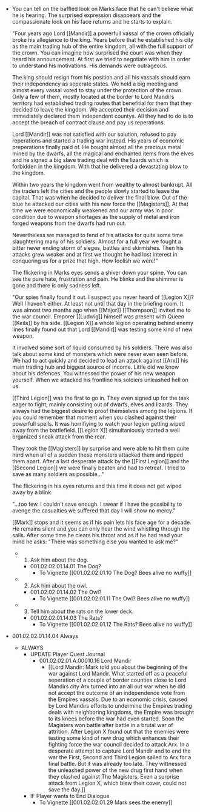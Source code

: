 - You can tell on the baffled look on Marks face that he can't believe what he is hearing. The surprised expression disappears and the compassionate look on his face returns and he starts to explain.
  
  "Four years ago Lord [[Mandir]] a powerfull vassal of the crown officially broke his allegiance to the king. Years before that he established his city as the main trading hub of the entire kingdom, all with the full support of the crown. You can imagine how surprised the court was when they heard his announcement. At first we tried to negotiate with him in order to understand his motivations. His demands were outrageous. 
  
  The king should resign from his position and all his vassals should earn their independency as seperate states. We held a big meeting and almost every vassal voted to stay under the protection of the crown. Only a few of them, mostly located at the border to Lord Mandirs territory had established trading routes that benefitial for them that they decided to leave the kingdom. We accepted their decision and immediately declared them independent countys. All they had to do is to accept the breach of contract clause and pay us reperations.
  
  Lord [[Mandir]] was not satisfied with our solution, refused to pay reperations and started a trading war instead. His years of economic preperations finally paid of. He bought almost all the precious metal mined by the dwarfs, all the magical and enchanted items from the elves and he signed a big slave trading deal with the lizards which is forbidden in the kingdom. With that he delivered a devastating blow to the kingdom. 
  
  Within two years the kingdom went from wealthy to almost bankrupt. All the traders left the cities and the people slowly started to leave the capital. That was when he decided to deliver the final blow. Out of the blue he attacked our cities with his new force the [[Magisters]]. At that time we were economically weakened and our army was in poor condition due to weapon shortages as the supply of metal and iron forged weapons from the dwarfs had run out. 
  
  Nevertheless we managed to fend of his attacks for quite some time slaughtering many of his soldiers. Almost for a full year we fought a bitter never ending storm of sieges, battles and skirmishes. Then his attacks grew weaker and at first we thought he had lost interest in conquering us for a prize that high. How foolish we were!"
  
  The flickering in Marks eyes sends a shiver down your spine. You can see the pure hate, frustration and pain. He blinks and the shimmer is gone and there is only sadness left.
  
  "Our spies finally found it out. I suspect you never heard of [[Legion X]]? Well I haven't either. At least not until that day in the briefing room. It was almost two months ago when [[Major]] [[Thompson]] invited me to the war council. Emporer [[Ludwig]] himself was present with Queen [[Keila]] by his side. [[Legion X]] a whole legion operating behind enemy lines finally found out that Lord [[Mandir]] was testing some kind of new weapon. 
  
  It involved some sort of liquid consumed by his soldiers. There was also talk about some kind of monsters which were never even seen before. We had to act quickly and decided to lead an attack against [[Arx]] his main trading hub and biggest source of income. Little did we know about his defences. You witnessed the power of his new weapon yourself. When we attacked his frontline his soldiers unleashed hell on us. 
  
  [[Third Legion]] was the first to go in. They even signed up for the task eager to fight, mainly consisting out of dwarfs, elves and lizards. They always had the biggest desire to proof themselves among the legions. If you could remember that moment when you clashed against their powerfull spells. It was horrifiying to watch your legion getting wiped away from the battlefield. [[Legion X]] simultaniously started a well organized sneak attack from the rear. 
  
  They took the [[Magisters]] by surprise and were able to hit them quite hard when all of a sudden these monsters attacked them and ripped them apart. After a last desperate attack by the [[First Legion]] and the [[Second Legion]] we were finally beaten and had to retreat. I tried to save as many soldiers as possible…"
  
  The flickering in his eyes returns and this time it does not get wiped away by a blink.
  
  "…too few. I couldn't save enough. I swear if I have the possibility to avenge the casualties we suffered that day I will show no mercy."
  
  [[Mark]] stops and it seems as if his pain lets his face age for a decade. He remains silent and you can only hear the wind whistling through the sails. After some time he clears his throat and as if he had read your mind he asks: "There was something else you wanted to ask me?"
	- 1. Ask him about the dog.
		- 001.02.02.01.14.01 The Dog?
			- To Vignette [[001.02.02.01.10 The Dog? Bees alive no wuffy]]
	- 2. Ask him about the owl.
		- 001.02.02.01.14.02 The Owl?
			- To Vignette [[001.02.02.01.11 The Owl? Bees alive no wuffy]]
	- 3. Tell him about the rats on the lower deck.
		- 001.02.02.01.14.03 The Rats?
			- To Vignette [[001.02.02.01.12 The Rats? Bees alive no wuffy]]
- 001.02.02.01.14.04 Always
	- ALWAYS
		- UPDATE Player Quest Journal
			- 001.02.02.01.A.00010.16 Lord Mandir
				- [[Lord Mandir: Mark told you about the beginning of the war against Lord Mandir. What started off as a peaceful seperation of a couple of border counties close to Lord Mandirs city Arx turned into an all out war when he did not accept the outcome of an independence vote from the Empires vassals. Due to an economic crisis, caused by Lord Mandirs efforts to undermine the Empires trading deals with neighboring kingdoms, the Empire was brought to its knees before the war had even started. Soon the Magisters won battle after battle in a brutal war of attrition. After Legion X found out that the enemies were testing some kind of new drug which enhances their fighting force the war council decided to attack Arx. In a desperate attempt to capture Lord Mandir and to end the war the First, Second and Third Legion sailed to Arx for a final battle. But it was already too late. They wittnessed the unleashed power of the new drug first hand when they clashed against The Magisters. Even a surprise attack from Legion X, which blew their cover, could not save the day.]]
		- IF Player wants to End Dialogue
			- To Vignette [[001.02.02.01.29 Mark sees the enemy]]